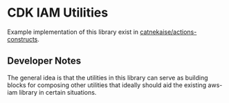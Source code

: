 # CDK IAM Utilities

Example implementation of this library exist in [catnekaise/actions-constructs](https://github.com/catnekaise/actions-constructs).

## Developer Notes

The general idea is that the utilities in this library can serve as building blocks for composing other utilities that ideally should aid the existing aws-iam library in certain situations.
